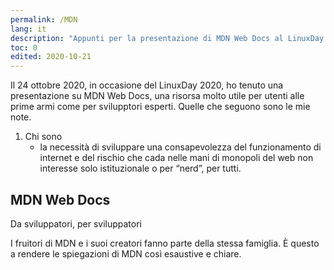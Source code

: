 ```yaml
---
permalink: /MDN
lang: it
description: "Appunti per la presentazione di MDN Web Docs al LinuxDay 2020"
toc: 0
edited: 2020-10-21
---
```

Il 24 ottobre 2020, in occasione del LinuxDay 2020, ho tenuto una presentazione su MDN Web Docs, una risorsa molto utile per utenti alle prime armi come per svilupptori esperti. Quelle che seguono sono le mie note.


1. Chi sono
	- la necessità di sviluppare una consapevolezza del funzionamento di internet e del rischio che cada nelle mani di monopoli del web non interesse solo istituzionale o per “nerd”, per tutti.

## MDN Web Docs

Da sviluppatori, per sviluppatori

I fruitori di MDN e i suoi creatori fanno parte della stessa famiglia. È questo a rendere le spiegazioni di MDN così esaustive e chiare.
